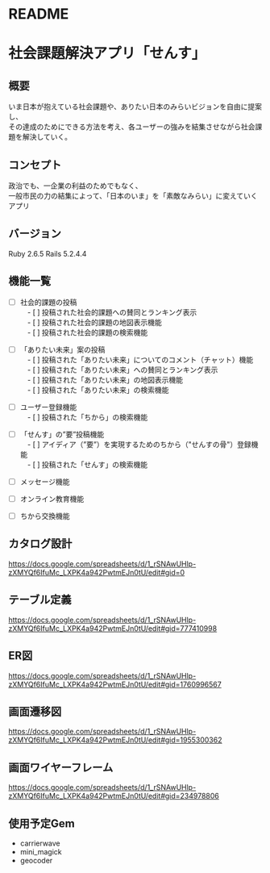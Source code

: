 # README

# 社会課題解決アプリ「せんす」

## 概要
いま日本が抱えている社会課題や、ありたい日本のみらいビジョンを自由に提案し、  
その達成のためにできる方法を考え、各ユーザーの強みを結集させながら社会課題を解決していく。    

## コンセプト
政治でも、一企業の利益のためでもなく、  
一般市民の力の結集によって、「日本のいま」を「素敵なみらい」に変えていくアプリ   

## バージョン
Ruby 2.6.5
Rails 5.2.4.4

## 機能一覧
- [ ] 社会的課題の投稿    
　- [ ] 投稿された社会的課題への賛同とランキング表示  
　- [ ] 投稿された社会的課題の地図表示機能  
　- [ ] 投稿された社会的課題の検索機能  
- [ ] 「ありたい未来」案の投稿   
　- [ ] 投稿された「ありたい未来」についてのコメント（チャット）機能  
　- [ ] 投稿された「ありたい未来」への賛同とランキング表示  
　- [ ] 投稿された「ありたい未来」の地図表示機能  
　- [ ] 投稿された「ありたい未来」の検索機能  
- [ ] ユーザー登録機能    
　- [ ] 投稿された「ちから」の検索機能  
- [ ] 「せんす」の”要”投稿機能    
　- [ ] アイディア（”要”）を実現するためのちから（"せんすの骨"）登録機能  
　- [ ] 投稿された「せんす」の検索機能  
- [ ] メッセージ機能    
- [ ] オンライン教育機能   
- [ ] ちから交換機能    


## カタログ設計
https://docs.google.com/spreadsheets/d/1_rSNAwUHlp-zXMYQf6IfuMc_LXPK4a942PwtmEJn0tU/edit#gid=0

## テーブル定義
https://docs.google.com/spreadsheets/d/1_rSNAwUHlp-zXMYQf6IfuMc_LXPK4a942PwtmEJn0tU/edit#gid=777410998

## ER図
https://docs.google.com/spreadsheets/d/1_rSNAwUHlp-zXMYQf6IfuMc_LXPK4a942PwtmEJn0tU/edit#gid=1760996567

## 画面遷移図
https://docs.google.com/spreadsheets/d/1_rSNAwUHlp-zXMYQf6IfuMc_LXPK4a942PwtmEJn0tU/edit#gid=1955300362

## 画面ワイヤーフレーム
https://docs.google.com/spreadsheets/d/1_rSNAwUHlp-zXMYQf6IfuMc_LXPK4a942PwtmEJn0tU/edit#gid=234978806

## 使用予定Gem
* carrierwave
* mini_magick
* geocoder
